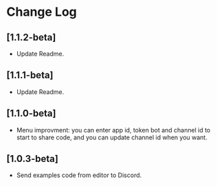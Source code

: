 # Change Log

## [1.1.2-beta]

- Update Readme.
## [1.1.1-beta]

- Update Readme.
## [1.1.0-beta]

- Menu improvment: you can enter app id, token bot and channel id to start to share code, and you can update channel id when you want.

## [1.0.3-beta]

- Send examples code from editor to Discord.